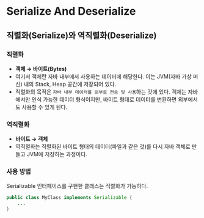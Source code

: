 # Serialize And Deserialize

## 직렬화(Serialize)와 역직렬화(Deserialize)

### 직렬화

* **객체 → 바이트(Bytes)**
* 여기서 객체란 자바 내부에서 사용하는 데이터에 해당한다. 이는 JVM(자바 가상 머신) 내의 Stack, Heap 공간에 저장되어 있다.
* 직렬화의 목적은 `자바 내부 데이터를 외부로 전송 및 사용`하는 것에 있다. 객체는 자바에서만 인식 가능한 데이터 형식이지만, 바이트 형태로 데이터를 변환하면 외부에서도 사용할 수 있게 된다.

### 역직렬화

* **바이트 → 객체**
* 역직렬화는 직렬화된 바이트 형태의 데이터(파일과 같은 것)를 다시 자바 객체로 만들고 JVM에 저장하는 과정이다.

### 사용 방법

Serializable 인터페이스를 구현한 클래스는 직렬화가 가능하다.

```java
public class MyClass implements Serializable {
	...
}
```
